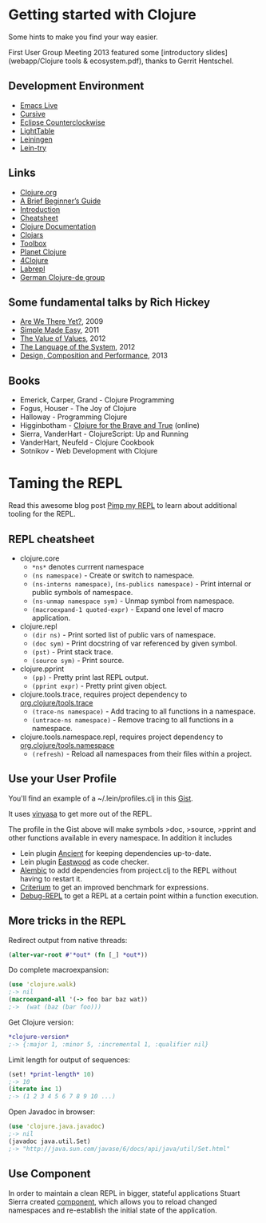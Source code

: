 # Getting started with Clojure

Some hints to make you find your way easier.

First User Group Meeting 2013 featured some [introductory slides](webapp/Clojure tools & ecosystem.pdf), thanks to Gerrit Hentschel.

## Development Environment

 * [Emacs Live](http://overtone.github.io/emacs-live/)
 * [Cursive](https://cursiveclojure.com/)
 * [Eclipse Counterclockwise](http://ccw-ide.org)
 * [LightTable](http://www.lighttable.com/)
 * [Leiningen](http://leiningen.org/)
 * [Lein-try](https://github.com/rkneufeld/lein-try)

## Links

 * [Clojure.org](http://clojure.org)
 * [A Brief Beginner’s Guide](http://www.unexpected-vortices.com/clojure/brief-beginners-guide/index.html)
 * [Introduction](http://java.ociweb.com/mark/clojure/article.html)
 * [Cheatsheet](http://clojure.org/cheatsheet)
 * [Clojure Documentation](http://clojure-doc.org/)
 * [Clojars](https://clojars.org/)
 * [Toolbox](http://www.clojure-toolbox.com/)
 * [Planet Clojure](http://planet.clojure.in/)
 * [4Clojure](http://www.4clojure.com/)
 * [Labrepl](https://github.com/relevance/labrepl)
 * [German Clojure-de group](https://groups.google.com/forum/#!forum/clojure-de)

## Some fundamental talks by Rich Hickey

 * [Are We There Yet?](http://www.infoq.com/presentations/Are-We-There-Yet-Rich-Hickey), 2009
 * [Simple Made Easy](http://www.infoq.com/presentations/Simple-Made-Easy), 2011
 * [The Value of Values](http://www.infoq.com/presentations/Value-Values), 2012
 * [The Language of the System](http://www.youtube.com/watch?v=ROor6_NGIWU), 2012
 * [Design, Composition and Performance](http://www.infoq.com/presentations/Design-Composition-Performance), 2013

## Books

 * Emerick, Carper, Grand - Clojure Programming
 * Fogus, Houser - The Joy of Clojure
 * Halloway - Programming Clojure
 * Higginbotham - [Clojure for the Brave and True](http://www.braveclojure.com/) (online)
 * Sierra, VanderHart - ClojureScript: Up and Running
 * VanderHart, Neufeld - Clojure Cookbook
 * Sotnikov - Web Development with Clojure
 
# Taming the REPL

Read this awesome blog post [Pimp my REPL](http://dev.solita.fi/2014/03/18/pimp-my-repl.html)
to learn about additional tooling for the REPL.

## REPL cheatsheet

 * clojure.core
   * `*ns*` denotes currrent namespace
   * `(ns namespace)` - Create or switch to namespace.
   * `(ns-interns namespace)`, `(ns-publics namespace)` - Print internal or public symbols of namespace.
   * `(ns-unmap namespace sym)` - Unmap symbol from namespace.
   * `(macroexpand-1 quoted-expr)` - Expand one level of macro application.
 * clojure.repl
   * `(dir ns)` - Print sorted list of public vars of namespace.
   * `(doc sym)` - Print docstring of var referenced by given symbol.
   * `(pst)` - Print stack trace.
   * `(source sym)` - Print source.
 * clojure.pprint
   * `(pp)` - Pretty print last REPL output.
   * `(pprint expr)` - Pretty print given object.
 * clojure.tools.trace, requires project dependency to [org.clojure/tools.trace](https://github.com/clojure/tools.trace)
   * `(trace-ns namespace)` - Add tracing to all functions in a namespace.
   * `(untrace-ns namespace)` - Remove tracing to all functions in a namespace.
 * clojure.tools.namespace.repl, requires project dependency to [org.clojure/tools.namespace](https://github.com/clojure/tools.namespace)
   * `(refresh)` - Reload all namespaces from their files within a project.

## Use your User Profile

You'll find an example of a ~/.lein/profiles.clj in this [Gist](https://gist.github.com/friemen/5153156d765265fe5c13).

It uses [vinyasa](https://github.com/zcaudate/vinyasa) to get more out of the REPL.

The profile in the Gist above will make symbols >doc, >source, >pprint and other functions
available in every namespace. In addition it includes
 * Lein plugin [Ancient](https://github.com/xsc/lein-ancient) for keeping dependencies up-to-date.
 * Lein plugin [Eastwood](https://github.com/jonase/eastwood) as code checker.
 * [Alembic](https://github.com/pallet/alembic) to add dependencies from project.clj to the REPL without having to restart it.
 * [Criterium](https://github.com/hugoduncan/criterium) to get an improved benchmark for expressions.
 * [Debug-REPL](https://github.com/georgejahad/debug-repl) to get a REPL at a certain point within a function execution.

## More tricks in the REPL

Redirect output from native threads:

```clojure
(alter-var-root #'*out* (fn [_] *out*))
```

Do complete macroexpansion:

```clojure
(use 'clojure.walk)
;-> nil
(macroexpand-all '(-> foo bar baz wat))
;->  (wat (baz (bar foo)))
```

Get Clojure version:

```clojure
*clojure-version*
;-> {:major 1, :minor 5, :incremental 1, :qualifier nil}
```

Limit length for output of sequences:

```clojure
(set! *print-length* 10)
;-> 10
(iterate inc 1)
;-> (1 2 3 4 5 6 7 8 9 10 ...)
```

Open Javadoc in browser:

```clojure
(use 'clojure.java.javadoc)
;-> nil
(javadoc java.util.Set)
;-> "http://java.sun.com/javase/6/docs/api/java/util/Set.html"
```

## Use Component

In order to maintain a clean REPL in bigger, stateful applications
Stuart Sierra created
[component](https://github.com/stuartsierra/component), which allows
you to reload changed namespaces and re-establish the initial state of
the application.



